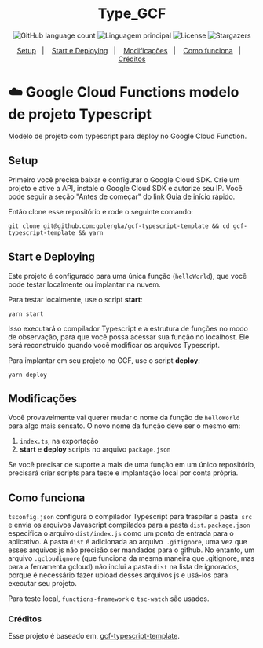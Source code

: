<h1 align="center">Type_GCF</h1>
<p align="center">
  <img alt="GitHub language count" src="https://img.shields.io/github/languages/count/PauloDavi/type_gcfunction?color=gree">
  <img alt="Linguagem principal" src="https://img.shields.io/github/languages/top/PauloDavi/type_gcfunction">
  <img alt="License" src="https://img.shields.io/github/license/PauloDavi/type_gcfunction">
  <img alt="Stargazers" src="https://img.shields.io/github/stars/PauloDavi/type_gcfunction?style=social">
</p>

<p align="center">
  <a href="#setup">Setup</a>&nbsp;&nbsp;&nbsp;|&nbsp;&nbsp;&nbsp;
  <a href="#start-e-deploying">Start e Deploying</a>&nbsp;&nbsp;&nbsp;|&nbsp;&nbsp;&nbsp;
  <a href="#modificações">Modificações</a>&nbsp;&nbsp;&nbsp;|&nbsp;&nbsp;&nbsp;
  <a href="#como-funciona">Como funciona</a>&nbsp;&nbsp;&nbsp;|&nbsp;&nbsp;&nbsp;
  <a href="#créditos">Créditos</a>
</p>

# :cloud: Google Cloud Functions modelo de projeto Typescript

Modelo de projeto com typescript para deploy no Google Cloud Function.

## Setup

Primeiro você precisa baixar e configurar o Google Cloud SDK. Crie um projeto e ative a API, instale o Google Cloud SDK e
autorize seu IP. Você pode seguir a seção "Antes de começar" do link [Guia de início rápido](https://cloud.google.com/functions/docs/quickstart).

Então clone esse repositório e rode o seguinte comando:

`git clone git@github.com:golergka/gcf-typescript-template && cd gcf-typescript-template && yarn`

## Start e Deploying

Este projeto é configurado para uma única função (`helloWorld`), que você pode testar localmente ou implantar na nuvem.

Para testar localmente, use o script **start**:

`yarn start`

Isso executará o compilador Typescript e a estrutura de funções no modo de observação, para que você possa acessar sua função no localhost. Ele será reconstruído quando você modificar os arquivos Typescript.

Para implantar em seu projeto no GCF, use o script **deploy**:

`yarn deploy`

## Modificações

Você provavelmente vai querer mudar o nome da função de `helloWorld` para algo mais sensato. O novo nome da função deve ser o mesmo em:

1. `index.ts`, na exportação
2. **start** e **deploy** scripts no arquivo `package.json`

Se você precisar de suporte a mais de uma função em um único repositório, precisará criar scripts para teste e implantação local por conta própria.

## Como funciona

`tsconfig.json` configura o compilador Typescript para traspilar a pasta` src` e envia os arquivos Javascript compilados para a pasta `dist`. `package.json` especifica o arquivo `dist/index.js` como um ponto de entrada para o aplicativo. A pasta `dist` é adicionada ao arquivo` .gitignore`, uma vez que esses arquivos js não precisão ser mandados para o github. No entanto, um arquivo `.gcloudignore` (que funciona da mesma maneira que .gitignore, mas para a ferramenta gcloud) não inclui a pasta `dist` na lista de ignorados, porque é necessário fazer upload desses arquivos js e usá-los para executar seu projeto.

Para teste local, `functions-framework` e `tsc-watch` são usados.

### Créditos

Esse projeto é baseado em, [gcf-typescript-template](https://github.com/golergka/gcf-typescript-template).
